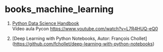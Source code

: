 # books_machine_learning

1. [Python Data Science Handbook](https://github.com/jakevdp/PythonDataScienceHandbook)  
Vídeo aula Pycon https://www.youtube.com/watch?v=L7R4HUQ-eQ0

2. [Deep Learning with Python Notebooks, Autor: François Chollet] (https://github.com/fchollet/deep-learning-with-python-notebooks)  


